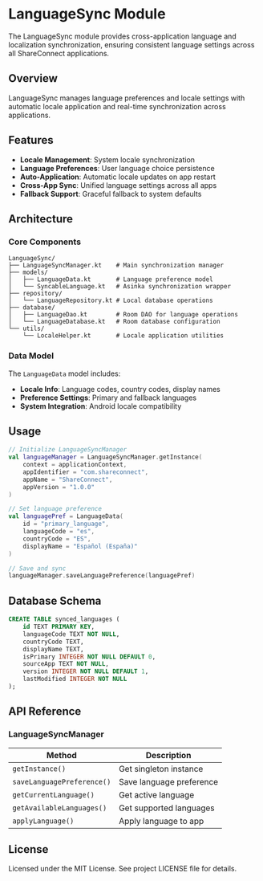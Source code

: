 # LanguageSync Module

The LanguageSync module provides cross-application language and localization synchronization, ensuring consistent language settings across all ShareConnect applications.

## Overview

LanguageSync manages language preferences and locale settings with automatic locale application and real-time synchronization across applications.

## Features

- **Locale Management**: System locale synchronization
- **Language Preferences**: User language choice persistence
- **Auto-Application**: Automatic locale updates on app restart
- **Cross-App Sync**: Unified language settings across all apps
- **Fallback Support**: Graceful fallback to system defaults

## Architecture

### Core Components

```
LanguageSync/
├── LanguageSyncManager.kt    # Main synchronization manager
├── models/
│   ├── LanguageData.kt       # Language preference model
│   └── SyncableLanguage.kt   # Asinka synchronization wrapper
├── repository/
│   └── LanguageRepository.kt # Local database operations
├── database/
│   ├── LanguageDao.kt        # Room DAO for language operations
│   └── LanguageDatabase.kt   # Room database configuration
└── utils/
    └── LocaleHelper.kt       # Locale application utilities
```

### Data Model

The `LanguageData` model includes:
- **Locale Info**: Language codes, country codes, display names
- **Preference Settings**: Primary and fallback languages
- **System Integration**: Android locale compatibility

## Usage

```kotlin
// Initialize LanguageSyncManager
val languageManager = LanguageSyncManager.getInstance(
    context = applicationContext,
    appIdentifier = "com.shareconnect",
    appName = "ShareConnect",
    appVersion = "1.0.0"
)

// Set language preference
val languagePref = LanguageData(
    id = "primary_language",
    languageCode = "es",
    countryCode = "ES",
    displayName = "Español (España)"
)

// Save and sync
languageManager.saveLanguagePreference(languagePref)
```

## Database Schema

```sql
CREATE TABLE synced_languages (
    id TEXT PRIMARY KEY,
    languageCode TEXT NOT NULL,
    countryCode TEXT,
    displayName TEXT,
    isPrimary INTEGER NOT NULL DEFAULT 0,
    sourceApp TEXT NOT NULL,
    version INTEGER NOT NULL DEFAULT 1,
    lastModified INTEGER NOT NULL
);
```

## API Reference

### LanguageSyncManager

| Method | Description |
|--------|-------------|
| `getInstance()` | Get singleton instance |
| `saveLanguagePreference()` | Save language preference |
| `getCurrentLanguage()` | Get active language |
| `getAvailableLanguages()` | Get supported languages |
| `applyLanguage()` | Apply language to app |

## License

Licensed under the MIT License. See project LICENSE file for details.